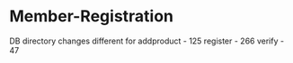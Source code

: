 # Member-Registration

DB directory changes different for
addproduct - 125
register - 266
verify - 47
